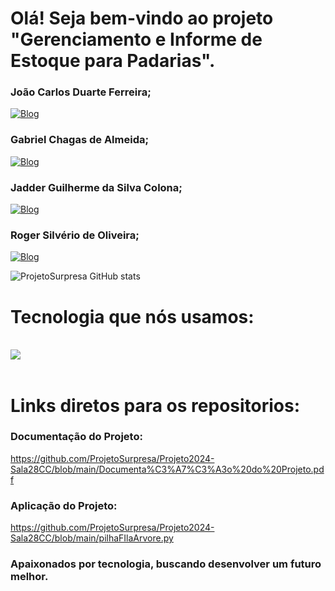 
# Olá! Seja bem-vindo ao projeto "Gerenciamento e Informe de Estoque para Padarias".

### João Carlos Duarte Ferreira;
[![Blog](https://img.shields.io/badge/GitHub-100000?style=for-the-badge&logo=github&logoColor=white)](https://github.com/Orthorus)
### Gabriel Chagas de Almeida;
[![Blog](https://img.shields.io/badge/GitHub-100000?style=for-the-badge&logo=github&logoColor=white)](https://github.com/GabrielCAlmd)
### Jadder Guilherme da Silva Colona;
[![Blog](https://img.shields.io/badge/GitHub-100000?style=for-the-badge&logo=github&logoColor=white)](https://github.com/JadderC)
### Roger Silvério de Oliveira;
[![Blog](https://img.shields.io/badge/GitHub-100000?style=for-the-badge&logo=github&logoColor=white)](https://github.com/Roger-S-197)



![ProjetoSurpresa GitHub stats](https://github-readme-stats.vercel.app/api?username=ProjetoSurpresa&show_icons=true&theme=radical)

# Tecnologia que nós usamos:

<div style="display: inline_block"><br/>
 <img align="center alt="html5" src="https://img.shields.io/badge/Python-14354C?style=for-the-badge&logo=python&logoColor=white" /></div><br/>

 # Links diretos para os repositorios:

### Documentação do Projeto:
 https://github.com/ProjetoSurpresa/Projeto2024-Sala28CC/blob/main/Documenta%C3%A7%C3%A3o%20do%20Projeto.pdf

### Aplicação do Projeto:
 https://github.com/ProjetoSurpresa/Projeto2024-Sala28CC/blob/main/pilhaFIlaArvore.py



 ### Apaixonados por tecnologia, buscando desenvolver um futuro melhor.
 
